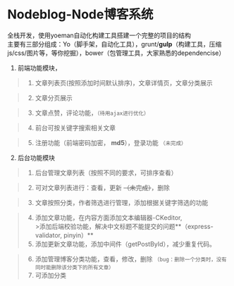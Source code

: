 # Nodeblog-Node博客系统
全栈开发，使用yoeman自动化构建工具搭建一个完整的项目的结构<br/>
主要有三部分组成：Yo（脚手架，自动化工具），grunt/**gulp**（构建工具，压缩js/css/图片等，等你挖掘），bower（包管理工具，大家熟悉的dependencise）

1. 前端功能模块，
 >1. 文章列表页(按照添加时间默认排序)，文章详情页，文章分类展示
 
 >2. 文章分页展示
 
 >3. 文章点赞，评论功能，`（待用ajax进行优化）`
 
 >4. 前台可按关键字搜索相关文章
 
 >5. 注册功能（前端密码加密， **md5**），登录功能 `（未完成）`
2. 后台功能模块
 >1. 后台管理文章列表（按照不同的要求，可排序查看）
 
 >2. 可对文章列表进行：查看，更新 <del>（未完成）</del>，删除
 
 >3. 文章按照分类，作者筛选进行管理，添加根据关键字筛选的功能
 
 >4. 添加文章功能，在内容方面添加文本编辑器-CKeditor, <br/>
    >添加后端校验功能，解决中文标题不能提交的问题**（express-validator, pinyin）**
 >5. 添加更新文章功能，添加中间件（getPostById），减少重复代码。
 
 >6. 添加管理博客分类功能，查看，修改，删除 `（bug：删除一个分类时，没有同时能删除该分类下的所有文章）` <br/>
 >7. 可添加分类  
